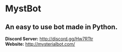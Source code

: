 # MystBot
## An easy to use bot made in Python.

**Discord Server:** http://discord.gg/Hw7RTtr  
**Website:** http://mysterialbot.com/
